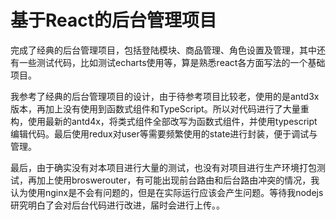 # 基于React的后台管理项目
完成了经典的后台管理项目，包括登陆模块、商品管理、角色设置及管理，其中还有一些测试代码，比如测试echarts使用等，算是熟悉react各方面写法的一个基础项目。

我参考了经典的后台管理项目的设计，由于待参考项目比较老，使用的是antd3x版本，再加上没有使用到函数式组件和TypeScript。所以对代码进行了大量重构，使用最新的antd4x，将类式组件全部改写为函数式组件，并使用typescript编辑代码。最后使用redux对user等需要频繁使用的state进行封装，便于调试与管理。

最后，由于确实没有对本项目进行大量的测试，也没有对项目进行生产环境打包测试，再加上使用broswerouter，有可能出现前台路由和后台路由冲突的情况，我认为使用nginx是不会有问题的，但是在实际运行应该会产生问题。等待我nodejs研究明白了会对后台代码进行改进，届时会进行上传。。

